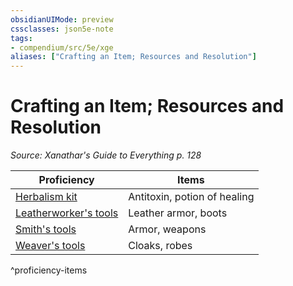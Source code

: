 ```yaml
---
obsidianUIMode: preview
cssclasses: json5e-note
tags:
- compendium/src/5e/xge
aliases: ["Crafting an Item; Resources and Resolution"]
---
```

# Crafting an Item; Resources and Resolution
*Source: Xanathar's Guide to Everything p. 128* 

| Proficiency | Items |
|-------------|-------|
| [Herbalism kit](/3-Mechanics/CLI/items/herbalism-kit.md) | Antitoxin, potion of healing |
| [Leatherworker's tools](/3-Mechanics/CLI/items/leatherworkers-tools.md) | Leather armor, boots |
| [Smith's tools](/3-Mechanics/CLI/items/smiths-tools.md) | Armor, weapons |
| [Weaver's tools](/3-Mechanics/CLI/items/weavers-tools.md) | Cloaks, robes |
^proficiency-items